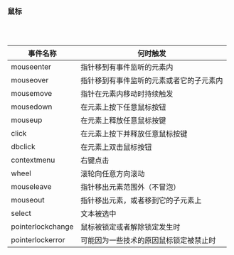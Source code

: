 ### 鼠标

<br>

<br>


| 事件名称          | 何时触发                                 |
| ----------------- | ---------------------------------------- |
| mouseenter        | 指针移到有事件监听的元素内               |
| mouseover         | 指针移到有事件监听的元素或者它的子元素内 |
| mousemove         | 指针在元素内移动时持续触发               |
| mousedown         | 在元素上按下任意鼠标按钮                 |
| mouseup           | 在元素上释放任意鼠标按键                 |
| click             | 在元素上按下并释放任意鼠标按键           |
| dbclick           | 在元素上双击鼠标按钮                     |
| contextmenu       | 右键点击                                 |
| wheel             | 滚轮向任意方向滚动                       |
| mouseleave        | 指针移出元素范围外（不冒泡）             |
| mouseout          | 指针移出元素，或者移到它的子元素上       |
| select            | 文本被选中                               |
| pointerlockchange | 鼠标被锁定或者解除锁定发生时             |
| pointerlockerror  | 可能因为一些技术的原因鼠标锁定被禁止时   |

